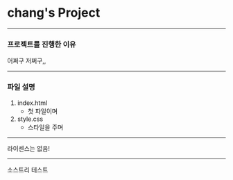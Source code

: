 # chang's Project

----------------

### 프로젝트를 진행한 이유
어쩌구 저쩌구,,

----------------

### 파일 설명
1. index.html
    - 첫 파일이며
2. style.css
    - 스타일을 주며


---------------

라이센스는 없음!



---------------


소스트리 테스트